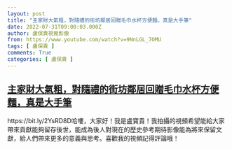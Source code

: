 ```yaml
---
layout: post
title: "主家財大氣粗，對隨禮的街坊鄰居回贈毛巾水杯方便麵，真是大手筆"
date: 2022-07-31T09:00:03.000Z
author: 盧保貴視覺影像
from: https://www.youtube.com/watch?v=9NnLGL_7OMU
tags: [ 盧保貴 ]
comments: True
categories: [ 盧保貴 ]
---
```

<!--1659258003000-->
[主家財大氣粗，對隨禮的街坊鄰居回贈毛巾水杯方便麵，真是大手筆](https://www.youtube.com/watch?v=9NnLGL_7OMU)
------

<div>
https://bit.ly/2YsRD8D哈嘍，大家好！我是盧寶貴！我拍攝的視頻希望能給大家帶來貢獻能夠留存後世，能成為後人對現在的歷史參考期待影像能為將來保留文獻，給人們帶來更多的意義與思考。喜歡我的視頻記得評論哦！
</div>
